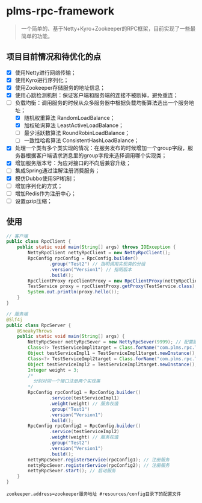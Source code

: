 # plms-rpc-framework
> 一个简单的、基于Netty+Kyro+Zookeeper的RPC框架，目前实现了一些最简单的功能。

## 项目目前情况和待优化的点

- [x] 使用Netty进行网络传输；
- [x] 使用Kyro进行序列化；
- [x] 使用Zookeeper存储服务的地址信息；
- [x] 使用心跳检测机制：保证客户端和服务端的连接不被断掉，避免重连；
- [ ] 负载均衡：调用服务的时候从众多服务器中根据负载均衡算法选出一个服务地址；
    - [x] 随机权重算法 RandomLoadBalance；
    - [x] 加权轮询算法 LeastActiveLoadBalance；
    - [ ] 最少活跃数算法 RoundRobinLoadBalance；
    - [ ] 一致性哈希算法 ConsistentHashLoadBalance；
- [x] 处理一个类有多个类实现的情况：在服务发布的时候增加一个group字段，服务器根据客户端请求消息里的group字段来选择调用哪个实现类；
- [x] 增加服务版本号：为应对接口的不向后兼容升级；
- [ ] 集成Spring通过注解注册消费服务；
- [x] 模仿Dubbo使用SPI机制；
- [ ] 增加序列化的方式；
- [ ] 增加Redis作为注册中心；
- [ ] 设置gzip压缩；

## 使用

``` java
// 客户端
public class RpcClient {
    public static void main(String[] args) throws IOException {
        NettyRpcClient nettyRpcClient = new NettyRpcClient();
        RpcConfig rpcConfig = RpcConfig.builder()
                .group("Test2") // 指明调用实现类的分组
                .version("Version1") // 指明版本
                .build();
        RpcClientProxy rpcClientProxy = new RpcClientProxy(nettyRpcClient, rpcConfig);
        TestService proxy = rpcClientProxy.getProxy(TestService.class); // 获取服务接口类的代理类实例
        System.out.println(proxy.hello());
    }
}
```

```java
// 服务端
@Slf4j
public class RpcServer {
    @SneakyThrows
    public static void main(String[] args) {
        NettyRpcSever nettyRpcSever = new NettyRpcSever(9999); // 配置服务端口号
        Class<?> TestServiceImpl1target = Class.forName("com.plms.rpc.TestServiceImpl1");
        Object testServiceImpl1 = TestServiceImpl1target.newInstance();
        Class<?> TestServiceImpl2target = Class.forName("com.plms.rpc.TestServiceImpl2");
        Object testServiceImpl2 = TestServiceImpl2target.newInstance();
        Integer weight = 3;
        /*
          分别对同一个接口注册两个实现类
        */
        RpcConfig rpcConfig1 = RpcConfig.builder()
                .service(testServiceImpl1)
                .weight(weight) // 服务权值
                .group("Test1")
                .version("Version1")
                .build();
        RpcConfig rpcConfig2 = RpcConfig.builder()
                .service(testServiceImpl2)
                .weight(weight) // 服务权值
                .group("Test2")
                .version("Version1")
                .build();
        nettyRpcSever.registerService(rpcConfig1); // 注册服务
        nettyRpcSever.registerService(rpcConfig2); // 注册服务
        nettyRpcSever.start(); // 启动服务
    }
}
```

```properties
zookeeper.address=zookeeper服务地址 #resources/config目录下的配置文件
```

